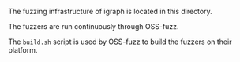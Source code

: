 The fuzzing infrastructure of igraph is located in this directory.

The fuzzers are run continuously through OSS-fuzz.

The `build.sh` script is used by OSS-fuzz to build the fuzzers on their platform.
